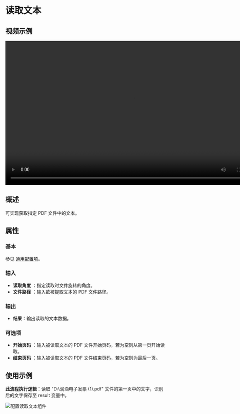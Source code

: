 # 读取文本

## 视频示例

<video controls height='450px' width='800px' src="https://encooacademy.oss-cn-shanghai.aliyuncs.com/activity/ReadText.mp4"></video>

## 概述

可实现获取指定 PDF 文件中的文本。

## 属性

### 基本

参见 [通用配置项](../../Appendix/CommonConfigurationItems.md)。

### 输入

- **读取角度** ：指定读取时文件旋转的角度。
- **文件路径** ：输入欲被提取文本的 PDF 文件路径。

### 输出

- **结果**：输出读取的文本数据。

### 可选项

- **开始页码** ：输入被读取文本的 PDF 文件开始页码，若为空则从第一页开始读取。
- **结束页码** ：输入被读取文本的 PDF 文件结束页码，若为空则为最后一页。

## 使用示例

**此流程执行逻辑**：读取 "D:\\滴滴电子发票 (1).pdf" 文件的第一页中的文字，识别后的文字保存至 result 变量中。

![配置读取文本组件](https://docimages.blob.core.chinacloudapi.cn/images/Activities/ExtractText_2.png)
